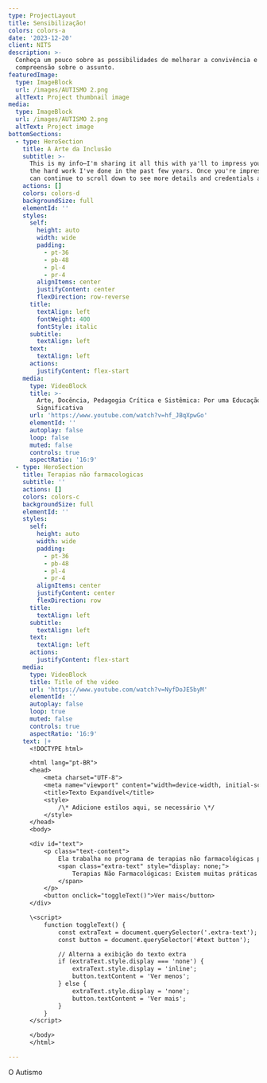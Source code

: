 ```yaml
---
type: ProjectLayout
title: Sensibilização!
colors: colors-a
date: '2023-12-20'
client: NITS
description: >-
  Conheça um pouco sobre as possibilidades de melhorar a convivência e
  compreensão sobre o assunto.
featuredImage:
  type: ImageBlock
  url: /images/AUTISMO 2.png
  altText: Project thumbnail image
media:
  type: ImageBlock
  url: /images/AUTISMO 2.png
  altText: Project image
bottomSections:
  - type: HeroSection
    title: A Arte da Inclusão
    subtitle: >-
      This is my info—I'm sharing it all this with ya'll to impress you with all
      the hard work I've done in the past few years. Once you're impressed, you
      can continue to scroll down to see more details and credentials about me.
    actions: []
    colors: colors-d
    backgroundSize: full
    elementId: ''
    styles:
      self:
        height: auto
        width: wide
        padding:
          - pt-36
          - pb-48
          - pl-4
          - pr-4
        alignItems: center
        justifyContent: center
        flexDirection: row-reverse
      title:
        textAlign: left
        fontWeight: 400
        fontStyle: italic
      subtitle:
        textAlign: left
      text:
        textAlign: left
      actions:
        justifyContent: flex-start
    media:
      type: VideoBlock
      title: >-
        Arte, Docência, Pedagogia Crítica e Sistêmica: Por uma Educação
        Significativa
      url: 'https://www.youtube.com/watch?v=hf_JBqXpwGo'
      elementId: ''
      autoplay: false
      loop: false
      muted: false
      controls: true
      aspectRatio: '16:9'
  - type: HeroSection
    title: Terapias não farmacologicas
    subtitle: ''
    actions: []
    colors: colors-c
    backgroundSize: full
    elementId: ''
    styles:
      self:
        height: auto
        width: wide
        padding:
          - pt-36
          - pb-48
          - pl-4
          - pr-4
        alignItems: center
        justifyContent: center
        flexDirection: row
      title:
        textAlign: left
      subtitle:
        textAlign: left
      text:
        textAlign: left
      actions:
        justifyContent: flex-start
    media:
      type: VideoBlock
      title: Title of the video
      url: 'https://www.youtube.com/watch?v=NyfDoJE5byM'
      elementId: ''
      autoplay: false
      loop: true
      muted: false
      controls: true
      aspectRatio: '16:9'
    text: |+
      <!DOCTYPE html>

      <html lang="pt-BR">
      <head>
          <meta charset="UTF-8">
          <meta name="viewport" content="width=device-width, initial-scale=1.0">
          <title>Texto Expandível</title>
          <style>
              /\* Adicione estilos aqui, se necessário \*/
          </style>
      </head>
      <body>

      <div id="text">
          <p class="text-content">
              Ela trabalha no programa de terapias não farmacológicas para dor crônica. Professora Célia é professora da Escola de Enfermagem da UFMG e possui experiência significativa em estudos sobre dor crônica, incluindo a criação de um instrumento para avaliação da dor e projetos de extensão relacionados.
              <span class="extra-text" style="display: none;">
                  Terapias Não Farmacológicas: Existem muitas práticas complementares disponíveis no SUS, como acupuntura e terapias cognitivas comportamentais. Essas abordagens visam tratar a dor crônica de forma mais holística e integrada, considerando fatores físicos, psicológicos e sociais. Conceito de Dor: A dor é uma experiência sensorial e emocional desagradável, conforme a definição da Associação Internacional para o Estudo da Dor (2020). A dor pode ser aguda (até 6 meses) ou crônica (mais de 6 meses). A dor crônica é considerada uma doença e pode levar a um ciclo vicioso de dor e depressão. Exercício Físico e Atividade Física: A prática regular de exercícios físicos ajuda a aliviar a dor crônica através da liberação de endorfinas e fortalecimento de estruturas corporais. Atividades em grupo, como hidroginástica, são especialmente benéficas para pacientes com dor crônica, pois oferecem suporte social além dos benefícios físicos. Avaliação da Dor: A avaliação da dor deve ser abrangente e incluir a inspeção, anamnese e uso de escalas de intensidade (como EVA e NUM) para entender a dor do paciente em múltiplos aspectos. A avaliação deve considerar também os aspectos emocionais e sociais da dor. Importância da Rotina: Estabelecer uma rotina pode ajudar os pacientes a gerenciar melhor a dor, tornando a dor menos central em suas vidas e promovendo um maior autocuidado. Informações Adicionais: O projeto de Letícia e Célia, chamado "Compartilhando Saberes em Dor", oferece vídeos e atividades para pacientes, promovendo a adesão e apoio mútuo. A página do Instagram do projeto é Compartilhando Saberes em Dor, onde são disponibilizados conteúdos relacionados à dor crônica e estratégias de manejo.
              </span>
          </p>
          <button onclick="toggleText()">Ver mais</button>
      </div>

      \<script>
          function toggleText() {
              const extraText = document.querySelector('.extra-text');
              const button = document.querySelector('#text button');

              // Alterna a exibição do texto extra
              if (extraText.style.display === 'none') {
                  extraText.style.display = 'inline';
                  button.textContent = 'Ver menos';
              } else {
                  extraText.style.display = 'none';
                  button.textContent = 'Ver mais';
              }
          }
      </script>

      </body>
      </html>

---
```

O Autismo
